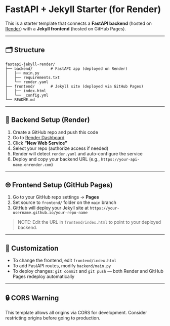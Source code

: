 
# FastAPI + Jekyll Starter (for Render)

This is a starter template that connects a **FastAPI backend** (hosted on [Render](https://render.com)) with a **Jekyll frontend** (hosted on GitHub Pages).

---

## 🗂 Structure

```
fastapi-jekyll-render/
├── backend/        # FastAPI app (deployed on Render)
│   ├── main.py
│   ├── requirements.txt
│   └── render.yaml
├── frontend/       # Jekyll site (deployed via GitHub Pages)
│   ├── index.html
│   └── _config.yml
└── README.md
```

---

## 🚀 Backend Setup (Render)

1. Create a GitHub repo and push this code
2. Go to [Render Dashboard](https://dashboard.render.com)
3. Click **“New Web Service”**
4. Select your repo (authorize access if needed)
5. Render will detect `render.yaml` and auto-configure the service
6. Deploy and copy your backend URL (e.g., `https://your-api-name.onrender.com`)

---

## 🌐 Frontend Setup (GitHub Pages)

1. Go to your GitHub repo settings → **Pages**
2. Set source to `frontend/` folder on the `main` branch
3. GitHub will deploy your Jekyll site at `https://your-username.github.io/your-repo-name`

> NOTE: Edit the URL in `frontend/index.html` to point to your deployed backend.

---

## 📝 Customization

- To change the frontend, edit `frontend/index.html`
- To add FastAPI routes, modify `backend/main.py`
- To deploy changes: `git commit` and `git push` — both Render and GitHub Pages redeploy automatically

---

## 🔒 CORS Warning

This template allows all origins via CORS for development. Consider restricting origins before going to production.
